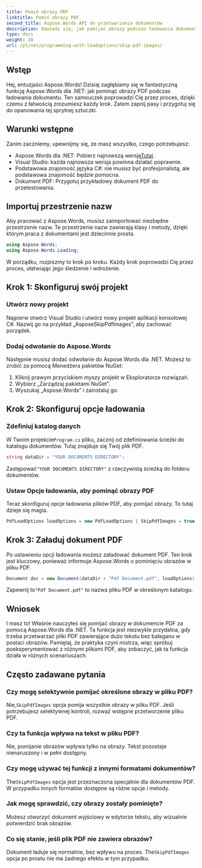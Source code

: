 ```yaml
---
title: Pomiń obrazy PDF
linktitle: Pomiń obrazy PDF
second_title: Aspose.Words API do przetwarzania dokumentów
description: Dowiedz się, jak pomijać obrazy podczas ładowania dokumentów PDF za pomocą Aspose.Words dla .NET. Postępuj zgodnie z tym przewodnikiem krok po kroku, aby bezproblemowo wyodrębnić tekst.
type: docs
weight: 10
url: /pl/net/programming-with-loadoptions/skip-pdf-images/
---
```

## Wstęp

Hej, entuzjaści Aspose.Words! Dzisiaj zagłębiamy się w fantastyczną funkcję Aspose.Words dla .NET: jak pominąć obrazy PDF podczas ładowania dokumentu. Ten samouczek poprowadzi Cię przez proces, dzięki czemu z łatwością zrozumiesz każdy krok. Zatem zapnij pasy i przygotuj się do opanowania tej sprytnej sztuczki.

## Warunki wstępne

Zanim zaczniemy, upewnijmy się, że masz wszystko, czego potrzebujesz:

-  Aspose.Words dla .NET: Pobierz najnowszą wersję[Tutaj](https://releases.aspose.com/words/net/).
- Visual Studio: każda najnowsza wersja powinna działać poprawnie.
- Podstawowa znajomość języka C#: nie musisz być profesjonalistą, ale podstawowa znajomość będzie pomocna.
- Dokument PDF: Przygotuj przykładowy dokument PDF do przetestowania.

## Importuj przestrzenie nazw

Aby pracować z Aspose.Words, musisz zaimportować niezbędne przestrzenie nazw. Te przestrzenie nazw zawierają klasy i metody, dzięki którym praca z dokumentami jest dziecinnie prosta.

```csharp
using Aspose.Words;
using Aspose.Words.Loading;
```

W porządku, rozpiszmy to krok po kroku. Każdy krok poprowadzi Cię przez proces, ułatwiając jego śledzenie i wdrożenie.

## Krok 1: Skonfiguruj swój projekt

### Utwórz nowy projekt

Najpierw otwórz Visual Studio i utwórz nowy projekt aplikacji konsolowej C#. Nazwij go na przykład „AsposeSkipPdfImages”, aby zachować porządek.

### Dodaj odwołanie do Aspose.Words

Następnie musisz dodać odwołanie do Aspose.Words dla .NET. Możesz to zrobić za pomocą Menedżera pakietów NuGet:

1. Kliknij prawym przyciskiem myszy projekt w Eksploratorze rozwiązań.
2. Wybierz „Zarządzaj pakietami NuGet”.
3. Wyszukaj „Aspose.Words” i zainstaluj go.

## Krok 2: Skonfiguruj opcje ładowania

### Zdefiniuj katalog danych

 W Twoim projekcie`Program.cs` pliku, zacznij od zdefiniowania ścieżki do katalogu dokumentów. Tutaj znajduje się Twój plik PDF.

```csharp
string dataDir = "YOUR DOCUMENTS DIRECTORY";
```

 Zastępować`"YOUR DOCUMENTS DIRECTORY"` z rzeczywistą ścieżką do folderu dokumentów.

### Ustaw Opcje ładowania, aby pominąć obrazy PDF

Teraz skonfiguruj opcje ładowania plików PDF, aby pomijać obrazy. To tutaj dzieje się magia. 

```csharp
PdfLoadOptions loadOptions = new PdfLoadOptions { SkipPdfImages = true };
```

## Krok 3: Załaduj dokument PDF

Po ustawieniu opcji ładowania możesz załadować dokument PDF. Ten krok jest kluczowy, ponieważ informuje Aspose.Words o pominięciu obrazów w pliku PDF.

```csharp
Document doc = new Document(dataDir + "Pdf Document.pdf", loadOptions);
```

 Zapewnij to`"Pdf Document.pdf"` to nazwa pliku PDF w określonym katalogu.

## Wniosek

I masz to! Właśnie nauczyłeś się pomijać obrazy w dokumencie PDF za pomocą Aspose.Words dla .NET. Ta funkcja jest niezwykle przydatna, gdy trzeba przetwarzać pliki PDF zawierające dużo tekstu bez bałaganu w postaci obrazów. Pamiętaj, że praktyka czyni mistrza, więc spróbuj poeksperymentować z różnymi plikami PDF, aby zobaczyć, jak ta funkcja działa w różnych scenariuszach.

## Często zadawane pytania

### Czy mogę selektywnie pomijać określone obrazy w pliku PDF?

 Nie,`SkipPdfImages` opcja pomija wszystkie obrazy w pliku PDF. Jeśli potrzebujesz selektywnej kontroli, rozważ wstępne przetworzenie pliku PDF.

### Czy ta funkcja wpływa na tekst w pliku PDF?

Nie, pomijanie obrazów wpływa tylko na obrazy. Tekst pozostaje nienaruszony i w pełni dostępny.

### Czy mogę używać tej funkcji z innymi formatami dokumentów?

 The`SkipPdfImages` opcja jest przeznaczona specjalnie dla dokumentów PDF. W przypadku innych formatów dostępne są różne opcje i metody.

### Jak mogę sprawdzić, czy obrazy zostały pominięte?

Możesz otworzyć dokument wyjściowy w edytorze tekstu, aby wizualnie potwierdzić brak obrazów.

### Co się stanie, jeśli plik PDF nie zawiera obrazów?

 Dokument ładuje się normalnie, bez wpływu na proces. The`SkipPdfImages` opcja po prostu nie ma żadnego efektu w tym przypadku.
